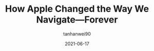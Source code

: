 ---
author: tanhanwei90
date: 2021-06-17
permalink: false
publisher: uxdesigncc
tags:
  - design
target_url: https://uxdesign.cc/how-apple-changed-the-way-we-navigate-forever-2ac9fc61f0d5
title: How Apple Changed the Way We Navigate—Forever
---